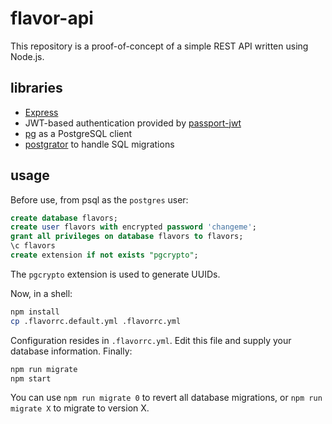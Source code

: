 # flavor-api

This repository is a proof-of-concept of a simple REST API written using Node.js.

## libraries

- [Express](https://expressjs.com/)
- JWT-based authentication provided by [passport-jwt](https://www.npmjs.com/package/passport-jwt)
- [pg](https://github.com/brianc/node-postgres) as a PostgreSQL client
- [postgrator](https://github.com/rickbergfalk/postgrator) to handle SQL migrations

## usage

Before use, from psql as the `postgres` user:

```sql
create database flavors;
create user flavors with encrypted password 'changeme';
grant all privileges on database flavors to flavors;
\c flavors
create extension if not exists "pgcrypto";
```

The `pgcrypto` extension is used to generate UUIDs.

Now, in a shell:

```sh
npm install
cp .flavorrc.default.yml .flavorrc.yml
```

Configuration resides in `.flavorrc.yml`. Edit this file and supply your database information. Finally:

```sh
npm run migrate
npm start
```

You can use `npm run migrate 0` to revert all database migrations, or `npm run migrate X` to migrate to version X.
